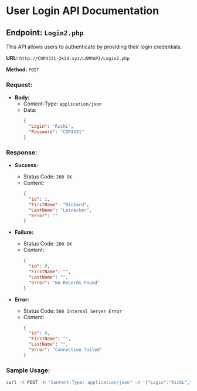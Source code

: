 # User Login API Documentation

## Endpoint: `Login2.php`

This API allows users to authenticate by providing their login credentials.

**URL:** `http://COP4331-2k24.xyz/LAMPAPI/Login2.php`

**Method:** `POST`

### Request:

- **Body:**
  - Content-Type: `application/json`
  - Data:
    ```json
    {
      "Login": "RickL",
      "Password": "COP4331"
    }
    ```

### Response:

- **Success:**
  - Status Code: `200 OK`
  - Content:
    ```json
    {
      "id": 1,
      "FirstName": "Richard",
      "LastName": "Leinecker",
      "error": ""
    }
    ```

- **Failure:**
  - Status Code: `200 OK`
  - Content:
    ```json
    {
      "id": 0,
      "FirstName": "",
      "LastName": "",
      "error": "No Records Found"
    }
    ```

- **Error:**
  - Status Code: `500 Internal Server Error`
  - Content:
    ```json
    {
      "id": 0,
      "FirstName": "",
      "LastName": "",
      "error": "Connection failed"
    }
    ```

### Sample Usage:

```bash
curl -X POST -H "Content-Type: application/json" -d '{"Login":"RickL","Password":"COP4331"}' http://COP4331-2k24.xyz/LAMPAPI/Login2.php
